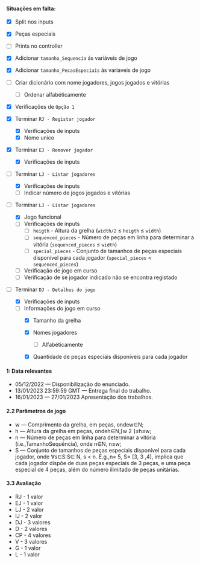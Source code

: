 #### Situações em falta:

- [x] Split nos inputs
- [x] Peças especiais
- [ ] Prints no controller
- [x] Adicionar `tamanho_Sequencia` ás variáveis de jogo
- [x] Adicionar `tamanho_PecasEspeciais` ás variaveis de jogo
- [ ] Criar dicionário com nome jogadores, jogos jogados e vitórias
    - [ ] Ordenar alfabéticamente

- [x] Verificações de `Opção 1`

- [x] Terminar `RJ - Registar jogador`
    - [x] Verificações de inputs
    - [x] Nome unico

- [x] Terminar `EJ - Remover jogador`
    - [x] Verificações de inputs

- [ ] Terminar `LJ - Listar jogadores`
    - [x] Verificações de inputs
    - [ ] Indicar número de jogos jogados e vitórias

- [ ] Terminar `LJ - Listar jogadores`
    - [x] Jogo funcional
    - [ ] Verificações de inputs
        - [ ] `heigth` - Altura da grelha (`width/2` ≤ `heigth` ≤ `width`)
        - [ ] `sequenced_pieces` - Número de peças em linha para determinar a vitória (`sequenced_pieces` ≤ `width`)
        - [ ] `special_pieces` - Conjunto de tamanhos de peças especiais disponível para cada jogador (`special_pieces` < `sequenced_pieces`)
    - [ ] Verificação de jogo em curso
    - [ ] Verificação de se jogador indicado não se encontra registado

- [ ] Terminar `DJ - Detalhes do jogo`
    - [x] Verificações de inputs
    - [ ] Informações do jogo em curso
        - [x] Tamanho da grelha
        - [x] Nomes jogadores
            - [ ] Alfabéticamente
        - [x] Quantidade de peças especiais disponíveis para cada jogador


#### 1: Data relevantes

- 05/12/2022              — Disponibilização do enunciado.
- 13/01/2023 23:59:59 GMT —  Entrega final do trabalho.
- 16/01/2023              — 27/01/2023 Apresentação dos trabalhos.

#### 2.2 Parâmetros de jogo

- w    —   Comprimento da grelha, em peças, ondew∈N;
- h    —   Altura da grelha em peças, ondeh∈N,⌈w 2 ⌉≤h≤w;
- n    —   Número de peças em linha para determinar a vitória (i.e.,TamanhoSequência), onde
           n∈N, n≤w;
- S    —   Conjunto de tamanhos de peças especiais disponível para cada jogador, onde ∀s∈S:S∈
           N, s < n. E.g.,n= 5, S= [3, 3 ,4], implica que cada jogador dispõe de duas peças especiais de 3
           peças, e uma peça especial de 4 peças, além do número ilimitado de peças unitárias.

#### 3.3 Avaliação

- RJ    -   1 valor
- EJ    -   1 valor
- LJ    -   2 valor
- IJ    -   2 valor
- DJ    -   3 valores
- D     -   2 valores
- CP    -   4 valores
- V     -   3 valores
- G     -   1 valor
- L     -   1 valor

